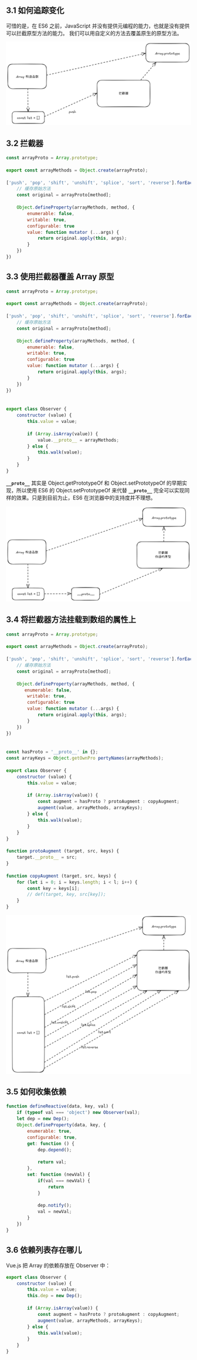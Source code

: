 ## 3.1 如何追踪变化

可惜的是，在 ES6 之前，JavaScript 并没有提供元编程的能力，也就是没有提供可以拦截原型方法的能力。 我们可以用自定义的方法去覆盖原生的原型方法。





![](https://github.com/WqhForGitHub/Vue.js/blob/vue2%E6%BA%90%E4%BB%A3%E7%A0%81%E8%A7%A3%E6%9E%90/%E6%B7%B1%E5%85%A5%E6%B5%85%E5%87%BA%20Vue.js/static/3/3.1.png?raw=true)





## 3.2 拦截器

```javascript
const arrayProto = Array.prototype;

export const arrayMethods = Object.create(arrayProto);

['push', 'pop', 'shift', 'unshift', 'splice', 'sort', 'reverse'].forEach(function(method) {
    // 缓存原始方法
    const original = arrayProto[method];
    
    Object.defineProperty(arrayMethods, method, {
      	enumerable: false,
        writable: true,
        configurable: true 
        value: function mutator (...args) {  
            return original.apply(this, args);               
        }
    })
})
```

 



## 3.3 使用拦截器覆盖 Array 原型

```javascript
const arrayProto = Array.prototype;

export const arrayMethods = Object.create(arrayProto);

['push', 'pop', 'shift', 'unshift', 'splice', 'sort', 'reverse'].forEach(function(method) {
    // 缓存原始方法
    const original = arrayProto[method];
    
    Object.defineProperty(arrayMethods, method, {
      	enumerable: false,
        writable: true,
        configurable: true 
        value: function mutator (...args) {  
            return original.apply(this, args);               
        }
    })
})


export class Observer {
    constructor (value) {
        this.value = value;
        
        if (Array.isArray(value)) {
            value.__proto__ = arrayMethods;
        } else { 
            this.walk(value);
        }
    }
}                                                       
```

**`__proto__`** 其实是 Object.getPrototypeOf 和 Object.setPrototypeOf 的早期实现，所以使用 ES6 的 Object.setPrototypeOf 来代替 **`__proto__`** 完全可以实现同样的效果。只是到目前为止，ES6 在浏览器中的支持度并不理想。          



![](https://github.com/WqhForGitHub/Vue.js/blob/vue2%E6%BA%90%E4%BB%A3%E7%A0%81%E8%A7%A3%E6%9E%90/%E6%B7%B1%E5%85%A5%E6%B5%85%E5%87%BA%20Vue.js/static/3/3.2.png?raw=true)





## 3.4 将拦截器方法挂载到数组的属性上

 ```javascript
 const arrayProto = Array.prototype;
 
 export const arrayMethods = Object.create(arrayProto);
 
 ['push', 'pop', 'shift', 'unshift', 'splice', 'sort', 'reverse'].forEach(function(method) {
     // 缓存原始方法
     const original = arrayProto[method];
     
     Object.defineProperty(arrayMethods, method, {
       	enumerable: false,
         writable: true, 
         configurable: true 
         value: function mutator (...args) {  
             return original.apply(this, args);               
         }
     })
 })
 
 
 const hasProto = '__proto__' in {};
 const arrayKeys = Object.getOwnPro pertyNames(arrayMethods);
 
 export class Observer {
     constructor (value) {
         this.value = value;
         
         if (Array.isArray(value)) {
             const augment = hasProto ? protoAugment : copyAugment;
             augment(value, arrayMethods, arrayKeys);
         } else {
             this.walk(value);
         }
     }
 }
 
 function protoAugment (target, src, keys) {
     target.__proto__ = src;
 }
 
 function copyAugment (target, src, keys) {
     for (let i = 0; i = keys.length; i < l; i++) {
         const key = keys[i];
         // def(target, key, src[key]); 
     }
 }
 ```



![](https://github.com/WqhForGitHub/Vue.js/blob/vue2%E6%BA%90%E4%BB%A3%E7%A0%81%E8%A7%A3%E6%9E%90/%E6%B7%B1%E5%85%A5%E6%B5%85%E5%87%BA%20Vue.js/static/3/3.3.png?raw=true)





## 3.5 如何收集依赖

```javascript
function defineReactive(data, key, val) {
    if (typeof val === 'object') new Observer(val);
    let dep = new Dep();
    Object.defineProperty(data, key, {
        enumerable: true,
        configurable: true,
        get: function () {
            dep.depend();
            
            return val;
        },
        set: function (newVal) {
            if(val === newVal) {
                return
            }
            
            dep.notify();
            val = newVal;
        }
    })
}                                                                                                                               
```



## 3.6 依赖列表存在哪儿

Vue.js 把 Array 的依赖存放在 Observer 中：

 ```             javascript
 export class Observer {
     constructor (value) {
         this.value = value;
         this.dep = new Dep();
         
         if (Array.isArray(value)) {
             const augment = hasProto ? protoAugment : copyAugment;
             augment(value, arrayMethods, arrayKeys);
         } else {
             this.walk(value);                                                           
         }
     }
 }
 ```

